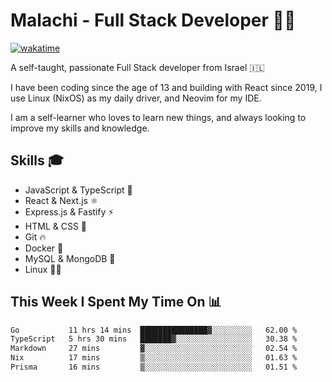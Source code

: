 # Malachi - Full Stack Developer 🚀🔥
[![wakatime](https://wakatime.com/badge/user/112ec769-e669-4b78-a46f-cf4343930741.svg)](https://wakatime.com/@112ec769-e669-4b78-a46f-cf4343930741)

A self-taught, passionate Full Stack developer from Israel 🇮🇱

I have been coding since the age of 13 and building with React since 2019, I use Linux (NixOS) as my daily driver, and Neovim for my IDE.

I am a self-learner who loves to learn new things, and always looking to improve my skills and knowledge.

## Skills 🎓
- JavaScript & TypeScript 💎
- React & Next.js ⚛️
- Express.js & Fastify ⚡️
- HTML & CSS 🎨
- Git 🔥
- Docker 🐳
- MySQL & MongoDB 💾
- Linux 👨‍💻

## This Week I Spent My Time On 📊
<!--START_SECTION:waka-->

```txt
Go           11 hrs 14 mins  ███████████████▓░░░░░░░░░   62.00 %
TypeScript   5 hrs 30 mins   ███████▓░░░░░░░░░░░░░░░░░   30.38 %
Markdown     27 mins         ▓░░░░░░░░░░░░░░░░░░░░░░░░   02.54 %
Nix          17 mins         ▒░░░░░░░░░░░░░░░░░░░░░░░░   01.63 %
Prisma       16 mins         ▒░░░░░░░░░░░░░░░░░░░░░░░░   01.51 %
```

<!--END_SECTION:waka-->
